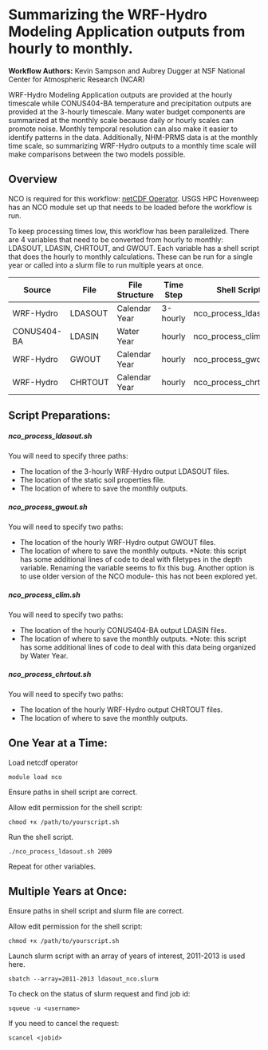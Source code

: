 # Summarizing the WRF-Hydro Modeling Application outputs from hourly to monthly. 
**Workflow Authors:** Kevin Sampson and Aubrey Dugger at NSF National Center for Atmospheric Research (NCAR)

WRF-Hydro Modeling Application outputs are provided at the hourly timescale while CONUS404-BA temperature and precipitation outputs are provided at the 3-hourly timescale. Many water budget components are summarized at the monthly scale because daily or hourly scales can promote noise. Monthly temporal resolution can also make it easier to identify patterns in the data. Additionally, NHM-PRMS data is at the monthly time scale, so summarizing WRF-Hydro outputs to a monthly time scale will make comparisons between the two models possible.   

## Overview
NCO is required for this workflow: [netCDF Operator](https://nco.sourceforge.net/). USGS HPC Hovenweep has an NCO module set up that needs to be loaded before the workflow is run. 

To keep processing times low, this workflow has been parallelized. There are 4 variables that need to be converted from hourly to monthly: LDASOUT, LDASIN, CHRTOUT, and GWOUT. Each variable has a shell script that does the hourly to monthly calculations. These can be run for a single year or called into a slurm file to run multiple years at once. 

| **Source** | **File** | **File Structure** | **Time Step** | **Shell Script** | **Slurm file** |
| ------ | ------ | ------ | ------ | ------ | ------ |
| WRF-Hydro | LDASOUT | Calendar Year | 3-hourly | nco_process_ldasout.sh | ldasout_nco.slurm |
| CONUS404-BA | LDASIN | Water Year | hourly | nco_process_clim.sh | clim_nco.slurm |
| WRF-Hydro | GWOUT | Calendar Year | hourly | nco_process_gwout.sh | gwout_nco.slurm |
| WRF-Hydro | CHRTOUT | Calendar Year | hourly | nco_process_chrtout.sh | chrtout_nco.slurm |

## Script Preparations:
##### nco_process_ldasout.sh
You will need to specify three paths: 
  - The location of the 3-hourly WRF-Hydro output LDASOUT files.
  - The location of the static soil properties file.
  - The location of where to save the monthly outputs.

##### nco_process_gwout.sh
You will need to specify two paths: 
  - The location of the hourly WRF-Hydro output GWOUT files.
  - The location of where to save the monthly outputs.
*Note: this script has some additional lines of code to deal with filetypes in the depth variable. Renaming the variable seems to fix this bug. Another option is to use older version of the NCO module- this has not been explored yet.

##### nco_process_clim.sh
You will need to specify two paths: 
  - The location of the hourly CONUS404-BA output LDASIN files.
  - The location of where to save the monthly outputs.
*Note: this script has some additional lines of code to deal with this data being organized by Water Year.

##### nco_process_chrtout.sh
You will need to specify two paths: 
  - The location of the hourly WRF-Hydro output CHRTOUT files.
  - The location of where to save the monthly outputs.
  
## One Year at a Time: 

Load netcdf operator
```
module load nco
```
Ensure paths in shell script are correct. 

Allow edit permission for the shell script:
```
chmod +x /path/to/yourscript.sh
```
Run the shell script. 
```
./nco_process_ldasout.sh 2009
```
Repeat for other variables. 

## Multiple Years at Once: 

Ensure paths in shell script and slurm file are correct. 

Allow edit permission for the shell script:
```
chmod +x /path/to/yourscript.sh
```
Launch slurm script with an array of years of interest, 2011-2013 is used here. 
```
sbatch --array=2011-2013 ldasout_nco.slurm
```
To check on the status of slurm request and find job id:
```
squeue -u <username>
```
If you need to cancel the request: 
```
scancel <jobid>
```